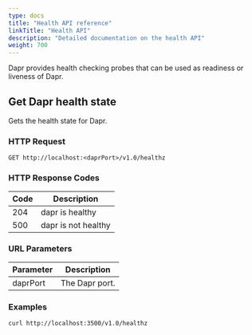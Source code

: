 ```yaml
---
type: docs
title: "Health API reference"
linkTitle: "Health API"
description: "Detailed documentation on the health API"
weight: 700
---
```


Dapr provides health checking probes that can be used as readiness or liveness of Dapr.

## Get Dapr health state

Gets the health state for Dapr.

### HTTP Request

```http
GET http://localhost:<daprPort>/v1.0/healthz
```

### HTTP Response Codes

| Code | Description         |
| ---- | ------------------- |
| 204  | dapr is healthy     |
| 500  | dapr is not healthy |

### URL Parameters

| Parameter | Description    |
| --------- | -------------- |
| daprPort  | The Dapr port. |

### Examples

```shell
curl http://localhost:3500/v1.0/healthz
```

